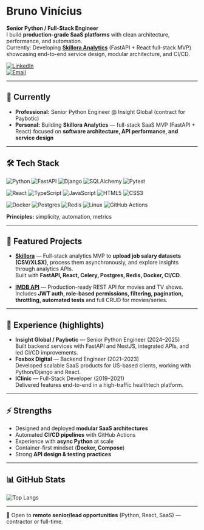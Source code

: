 # Bruno Vinícius

**Senior Python / Full-Stack Engineer**  
I build **production-grade SaaS platforms** with clean architecture, performance, and automation.  
Currently: Developing [**Skillora Analytics**](https://github.com/bvmcardoso/skillora-analytics) (FastAPI + React full-stack MVP) showcasing end-to-end service design, modular architecture, and CI/CD.  

[![LinkedIn](https://img.shields.io/badge/LinkedIn-blue?logo=linkedin&logoColor=white)](https://www.linkedin.com/in/bvmcardoso/)  
[![Email](https://img.shields.io/badge/Email-bvmcardoso%40hotmail.com-red?logo=gmail&logoColor=white)](mailto:bvmcardoso@hotmail.com)

---

## 🚀 Currently
- **Professional:** Senior Python Engineer @ Insight Global (contract for Paybotic)  
- **Personal:** Building **Skillora Analytics** — full-stack SaaS MVP (FastAPI + React) focused on **software architecture, API performance, and service design**  

---

## 🛠️ Tech Stack
![Python](https://img.shields.io/badge/Python-3.11-blue?logo=python)
![FastAPI](https://img.shields.io/badge/FastAPI-async-green?logo=fastapi)
![Django](https://img.shields.io/badge/Django-web-green?logo=django)
![SQLAlchemy](https://img.shields.io/badge/SQLAlchemy-ORM-red?logo=python)
![Pytest](https://img.shields.io/badge/Pytest-tests-yellow?logo=pytest)

![React](https://img.shields.io/badge/React-frontend-blue?logo=react)
![TypeScript](https://img.shields.io/badge/TypeScript-strong-blue?logo=typescript)
![JavaScript](https://img.shields.io/badge/JavaScript-ES6-yellow?logo=javascript)
![HTML5](https://img.shields.io/badge/HTML5-orange?logo=html5)
![CSS3](https://img.shields.io/badge/CSS3-blue?logo=css3)

![Docker](https://img.shields.io/badge/Docker-containers-blue?logo=docker)
![Postgres](https://img.shields.io/badge/PostgreSQL-db-blue?logo=postgresql)
![Redis](https://img.shields.io/badge/Redis-cache-red?logo=redis)
![Linux](https://img.shields.io/badge/Linux-sysadmin-black?logo=linux)
![GitHub Actions](https://img.shields.io/badge/CI/CD-black?logo=githubactions)

**Principles:** simplicity, automation, metrics

---

## 📌 Featured Projects
- **[Skillora](https://github.com/bvmcardoso/skillora)** — Full-stack analytics MVP to **upload job salary datasets (CSV/XLSX)**, process them asynchronously, and explore insights through analytics APIs.  
  Built with **FastAPI, React, Celery, Postgres, Redis, Docker, CI/CD**.  

- **[IMDB API](https://github.com/bvmcardoso/imdb-api-drf)** — Production-ready REST API for movies and TV shows.  
  Includes **JWT auth, role-based permissions, filtering, pagination, throttling, automated tests** and full CRUD for movies/series.  

---

## 💼 Experience (highlights)
- **Insight Global / Paybotic** — Senior Python Engineer (2024–2025)  
  Built backend services with FastAPI and NestJS, integrated APIs, and led CI/CD improvements.  
- **Foxbox Digital** — Backend Engineer (2021–2023)  
  Developed scalable SaaS products for US-based clients, working with Python/Django and React.  
- **IClinic** — Full-Stack Developer (2019–2021)  
  Delivered features end-to-end in a high-traffic healthtech platform.  

---

## ⚡ Strengths
- Designed and deployed **modular SaaS architectures**  
- Automated **CI/CD pipelines** with GitHub Actions  
- Experience with **async Python** at scale  
- Container-first mindset (**Docker, Compose**)  
- Strong **API design & testing practices**  

---

## 📊 GitHub Stats
![Top Langs](https://github-readme-stats.vercel.app/api/top-langs/?username=bvmcardoso&layout=compact&theme=prussian&refresh=1)

---

💼 Open to **remote senior/lead opportunities** (Python, React, SaaS) — contractor or full-time.  
